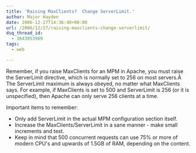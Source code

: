 ```yaml
---
title: 'Raising MaxClients?  Change ServerLimit.'
author: Major Hayden
date: 2006-12-27T14:36:40+00:00
url: /2006/12/27/raising-maxclients-change-serverlimit/
dsq_thread_id:
  - 3643953969
tags:
  - web

---
```

Remember, if you raise MaxClients for an MPM in Apache, you must raise the ServerLimit directive, which is normally set to 256 on most servers.Â  The ServerLimit maximum is always obeyed, no matter what MaxClients says. For example, if MaxClients is set to 500 and ServerLimit is 256 (or it is unspecified), then Apache can only serve 256 clients at a time.

Important items to remember:

  * Only add ServerLimit in the actual MPM configuration section itself.
  * Increase the MaxClients/ServerLimit in a sane manner - make small increments and test.
  * Keep in mind that 500 concurrent requests can use 75% or more of modern CPU's and upwards of 1.5GB of RAM, depending on the content.
